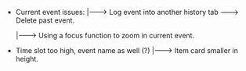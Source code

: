 + Current event issues:
  |---> Log event into another history tab
   \---> Delete past event.

  |---> Using a focus function to zoom in current event.

+ Time slot too high, event name as well (?)
  |---> Item card smaller in height.
